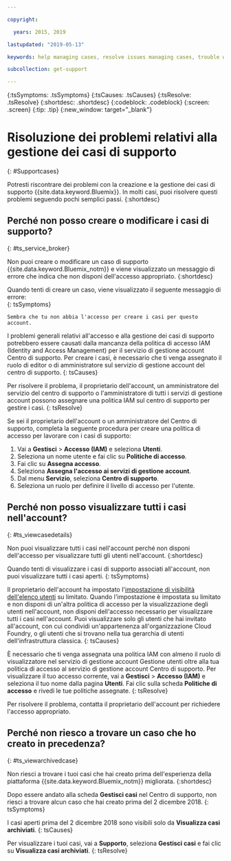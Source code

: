 ```yaml
---

copyright:

  years: 2015, 2019

lastupdated: "2019-05-13"

keywords: help managing cases, resolve issues managing cases, trouble working with cases

subcollection: get-support

---
```



{:tsSymptoms: .tsSymptoms}
{:tsCauses: .tsCauses}
{:tsResolve: .tsResolve}
{:shortdesc: .shortdesc}
{:codeblock: .codeblock}
{:screen: .screen}
{:tip: .tip}
{:new_window: target="_blank"}


# Risoluzione dei problemi relativi alla gestione dei casi di supporto
{: #Supportcases}

Potresti riscontrare dei problemi con la creazione e la gestione dei casi di supporto {{site.data.keyword.Bluemix}}. In molti casi, puoi risolvere questi problemi seguendo pochi semplici passi.
{:shortdesc}

## Perché non posso creare o modificare i casi di supporto? 
{: #ts_service_broker}

Non puoi creare o modificare un caso di supporto {{site.data.keyword.Bluemix_notm}} e viene visualizzato un messaggio di errore che indica che non disponi dell'accesso appropriato. {:shortdesc}

Quando tenti di creare un caso, viene visualizzato il seguente messaggio di errore:   
{: tsSymptoms}

`Sembra che tu non abbia l'accesso per creare i casi per questo account.`

I problemi generali relativi all'accesso e alla gestione dei casi di supporto potrebbero essere causati
dalla mancanza della politica di accesso IAM (Identity and Access Management) per il servizio di gestione account Centro di supporto. Per creare i casi, è necessario che ti venga assegnato il ruolo di editor o di amministratore sul servizio di gestione account del centro di supporto. 
{: tsCauses}

Per risolvere il problema, il proprietario dell'account, un amministratore del servizio del centro di supporto o l'amministratore di tutti i servizi di gestione account possono assegnare una politica IAM sul centro di supporto per gestire i casi. 
{: tsResolve}

Se sei il proprietario dell'account o un amministratore del Centro di supporto, completa la seguente procedura per creare una politica di accesso per lavorare con i casi di supporto:

1. Vai a **Gestisci** &gt; **Accesso (IAM)** e seleziona **Utenti**.
2. Seleziona un nome utente e fai clic su **Politiche di accesso**. 
3. Fai clic su **Assegna accesso**. 
4. Seleziona **Assegna l'accesso ai servizi di gestione account**. 
5. Dal menu **Servizio**, seleziona **Centro di supporto**. 
6. Seleziona un ruolo per definire il livello di accesso per l'utente. 


## Perché non posso visualizzare tutti i casi nell'account?
{: #ts_viewcasedetails}

Non puoi visualizzare tutti i casi nell'account perché non disponi dell'accesso per visualizzare tutti gli utenti nell'account.
{:shortdesc}

Quando tenti di visualizzare i casi di supporto associati all'account, non puoi visualizzare tutti i casi aperti. 
{: tsSymptoms}

Il proprietario dell'account ha impostato l'[impostazione di visibilità dell'elenco utenti](/docs/iam?topic=iam-userlistview#userlistview) su limitato. Quando l'impostazione è impostata su limitato e non disponi di un'altra politica di accesso per la visualizzazione degli utenti nell'account, non disponi dell'accesso necessario per visualizzare tutti i casi nell'account. Puoi visualizzare solo gli utenti che hai invitato all'account, con cui condividi un'appartenenza all'organizzazione Cloud Foundry, o gli utenti che si trovano nella tua gerarchia di utenti dell'infrastruttura classica. 
{: tsCauses}

È necessario che ti venga assegnata una politica IAM con almeno il ruolo di visualizzatore nel servizio di gestione account Gestione utenti oltre alla tua politica di accesso al servizio di gestione account Centro di supporto. Per visualizzare il tuo accesso corrente, vai a **Gestisci** &gt; **Accesso (IAM)** e seleziona il tuo nome dalla pagina **Utenti**. Fai clic sulla scheda **Politiche di accesso** e rivedi le tue politiche assegnate. 
{: tsResolve}

Per risolvere il problema, contatta il proprietario dell'account per richiedere l'accesso appropriato. 

## Perché non riesco a trovare un caso che ho creato in precedenza?  
{: #ts_viewarchivedcase}

Non riesci a trovare i tuoi casi che hai creato prima dell'esperienza della piattaforma {{site.data.keyword.Bluemix_notm}} migliorata.
{:shortdesc}

Dopo essere andato alla scheda **Gestisci casi** nel Centro di supporto, non riesci a trovare alcun caso che hai creato prima del 2 dicembre 2018.
{: tsSymptoms}

I casi aperti prima del 2 dicembre 2018 sono visibili solo da **Visualizza casi archiviati**.
{: tsCauses}

Per visualizzare i tuoi casi, vai a **Supporto**, seleziona **Gestisci casi** e fai clic su **Visualizza casi archiviati**.
{: tsResolve} 






